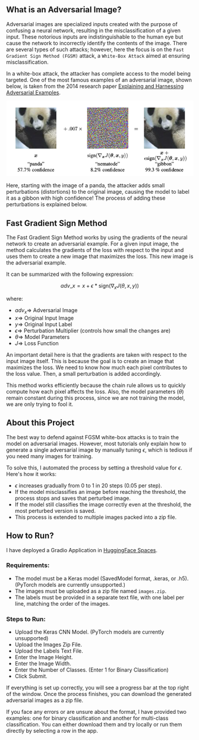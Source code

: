 ## What is an Adversarial Image?

Adversarial images are specialized inputs created with the purpose of confusing a neural network, resulting in the misclassification of a given input. These notorious inputs are indistinguishable to the human eye but cause the network to incorrectly identify the contents of the image. There are several types of such attacks; however, here the focus is on the `Fast Gradient Sign Method (FGSM)` attack, a `White-Box Attack` aimed at ensuring misclassification.

In a white-box attack, the attacker has complete access to the model being targeted. One of the most famous examples of an adversarial image, shown below, is taken from the 2014 research paper [Explaining and Harnessing Adversarial Examples](https://arxiv.org/abs/1412.6572).

![Image](Summary.png)

Here, starting with the image of a panda, the attacker adds small perturbations (distortions) to the original image, causing the model to label it as a gibbon with high confidence! The process of adding these perturbations is explained below.

## Fast Gradient Sign Method

The Fast Gradient Sign Method works by using the gradients of the neural network to create an adversarial example. For a given input image, the method calculates the gradients of the loss with respect to the input and uses them to create a new image that maximizes the loss. This new image is the adversarial example.

It can be summarized with the following expression:

$$adv\_x = x + \epsilon*\text{sign}(\nabla_xJ(\theta, x, y))$$

where:
* $adv_x \Rightarrow$ Adversarial Image
* $x \Rightarrow$ Original Input Image
* $y \Rightarrow$ Original Input Label
* $\epsilon \Rightarrow$ Perturbation Multiplier (controls how small the changes are)
* $\theta \Rightarrow$ Model Parameters
* $J \Rightarrow$ Loss Function

An important detail here is that the gradients are taken with respect to the input image itself. This is because the goal is to create an image that maximizes the loss. We need to know how much each pixel contributes to the loss value. Then, a small perturbation is added accordingly.

This method works efficiently because the chain rule allows us to quickly compute how each pixel affects the loss. Also, the model parameters ($\theta$) remain constant during this process, since we are not training the model, we are only trying to fool it.

## About this Project

The best way to defend against FGSM white-box attacks is to train the model on adversarial images.
However, most tutorials only explain how to generate a single adversarial image by manually tuning $\epsilon$, which is tedious if you need many images for training.

To solve this, I automated the process by setting a threshold value for $\epsilon$. Here's how it works:
* $\epsilon$ increases gradually from 0 to 1 in 20 steps (0.05 per step).
* If the model misclassifies an image before reaching the threshold, the process stops and saves that perturbed image.
* If the model still classifies the image correctly even at the threshold, the most perturbed version is saved.
* This process is extended to multiple images packed into a zip file.

## How to Run?

I have deployed a Gradio Application in [HuggingFace Spaces](https://huggingface.co/spaces/Navam9530/Adversarial_Images_Generator).

### Requirements:
* The model must be a Keras model (SavedModel format, .keras, or .h5). (PyTorch models are currently unsupported.)
* The images must be uploaded as a zip file named `images.zip`.
* The labels must be provided in a separate text file, with one label per line, matching the order of the images.

### Steps to Run:
* Upload the Keras CNN Model. (PyTorch models are currently unsupported)
* Upload the Images Zip File.
* Upload the Labels Text File.
* Enter the Image Height.
* Enter the Image Width.
* Enter the Number of Classes. (Enter 1 for Binary Classification)
* Click Submit.

If everything is set up correctly, you will see a progress bar at the top right of the window. Once the process finishes, you can download the generated adversarial images as a zip file.

If you face any errors or are unsure about the format, I have provided two examples: one for binary classification and another for multi-class classification. You can either download them and try locally or run them directly by selecting a row in the app.
